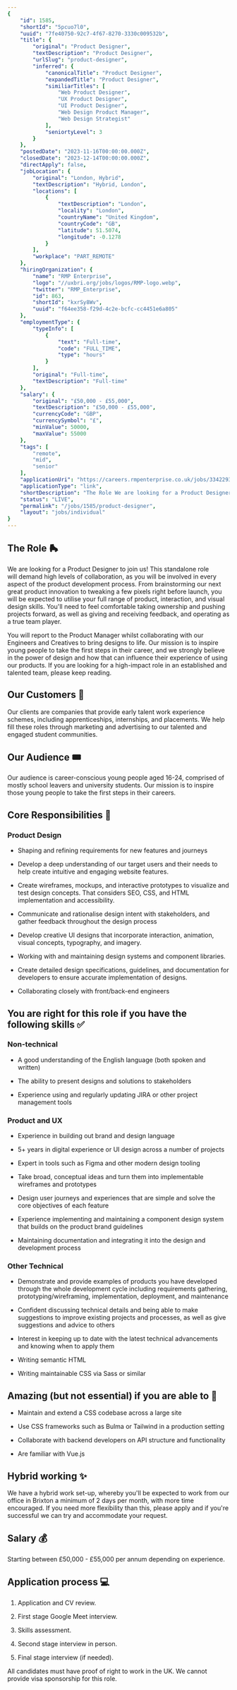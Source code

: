 ```yaml
---
{
	"id": 1585,
	"shortId": "5pcuo7l0",
	"uuid": "7fe40750-92c7-4f67-8270-3330c009532b",
	"title": {
		"original": "Product Designer",
		"textDescription": "Product Designer",
		"urlSlug": "product-designer",
		"inferred": {
			"canonicalTitle": "Product Designer",
			"expandedTitle": "Product Designer",
			"similiarTitles": [
				"Web Product Designer",
				"UX Product Designer",
				"UI Product Designer",
				"Web Design Product Manager",
				"Web Design Strategist"
			],
			"seniortyLevel": 3
		}
	},
	"postedDate": "2023-11-16T00:00:00.000Z",
	"closedDate": "2023-12-14T00:00:00.000Z",
	"directApply": false,
	"jobLocation": {
		"original": "London, Hybrid",
		"textDescription": "Hybrid, London",
		"locations": [
			{
				"textDescription": "London",
				"locality": "London",
				"countryName": "United Kingdom",
				"countryCode": "GB",
				"latitude": 51.5074,
				"longitude": -0.1278
			}
		],
		"workplace": "PART_REMOTE"
	},
	"hiringOrganization": {
		"name": "RMP Enterprise",
		"logo": "//uxbri.org/jobs/logos/RMP-logo.webp",
		"twitter": "RMP_Enterprise",
		"id": 863,
		"shortId": "kxrSy8Wv",
		"uuid": "f64ee358-f29d-4c2e-bcfc-cc4451e6a805"
	},
	"employmentType": {
		"typeInfo": [
			{
				"text": "Full-time",
				"code": "FULL_TIME",
				"type": "hours"
			}
		],
		"original": "Full-time",
		"textDescription": "Full-time"
	},
	"salary": {
		"original": "£50,000 - £55,000",
		"textDescription": "£50,000 - £55,000",
		"currencyCode": "GBP",
		"currencySymbol": "£",
		"minValue": 50000,
		"maxValue": 55000
	},
	"tags": [
		"remote",
		"mid",
		"senior"
	],
	"applicationUri": "https://careers.rmpenterprise.co.uk/jobs/3342293-product-designer?ittk=UXGWORJ2PA",
	"applicationType": "link",
	"shortDescription": "The Role We are looking for a Product Designer to join us! This standalone role will demand high levels of collaboration, as you will be involved in every aspect of the product development process.",
	"status": "LIVE",
	"permalink": "/jobs/1585/product-designer",
	"layout": "jobs/individual"
}
---
```

<h2>The Role 🛼</h2><p>We are looking for&nbsp;a Product Designer to join us! This standalone role will&nbsp;demand high levels of collaboration, as you&nbsp;will be involved in every aspect of the product development process. From brainstorming our next great product innovation to tweaking a few&nbsp;pixels right before launch, you will be expected to utilise your full range of product, interaction, and visual design skills. You'll need to feel comfortable taking ownership and pushing projects forward, as well as giving and receiving feedback, and operating as a true team player.&nbsp;</p><p>You will report to&nbsp;the Product Manager whilst collaborating with our Engineers and Creatives to bring designs to life. Our mission is to inspire young people to take the first steps in their career, and we strongly believe in the power of design and how that can influence their experience of using our products. If you are looking for a high-impact role in an established and talented team, please keep reading.&nbsp;</p><h2>Our Customers&nbsp;🛒</h2><p>Our clients are companies that provide early talent work experience schemes, including apprenticeships, internships, and placements. We help fill these roles through marketing and&nbsp;advertising to our talented and engaged student communities.</p><h2>Our Audience 🎟️</h2><p>Our audience is career-conscious young people aged 16-24, comprised of mostly school leavers and university students. Our mission is to inspire those young people to take the first steps in their careers.</p><h2>Core Responsibilities 🍏</h2><h3>Product Design</h3><ul><li><p>Shaping and refining requirements for new features and journeys</p></li><li><p>Develop a deep understanding of our target users and their needs to help create intuitive and engaging website features.</p></li><li><p>Create wireframes, mockups, and interactive prototypes to visualize and test design concepts. That considers SEO, CSS, and HTML implementation and accessibility.</p></li><li><p>Communicate and rationalise design intent with stakeholders, and gather feedback throughout the design process</p></li><li><p>Develop creative UI designs that incorporate interaction, animation, visual concepts, typography, and imagery.</p></li><li><p>Working with and maintaining design systems and component libraries.</p></li><li><p>Create detailed design specifications, guidelines, and documentation for developers to ensure accurate implementation of designs.</p></li></ul><ul><li><p>Collaborating closely with front/back-end engineers</p></li></ul><h2>You are right for this role if you have the following skills&nbsp;✅</h2><h3>Non-technical</h3><ul><li><p>A good understanding of the English language (both spoken and written)</p></li><li><p>The ability to present designs and solutions to stakeholders</p></li><li><p>Experience&nbsp;using and regularly updating JIRA or other project management tools</p></li></ul><h3>Product and UX</h3><ul><li><p>Experience in building out brand and design language</p></li><li><p>5+ years in digital experience or UI design across a number of projects</p></li><li><p>Expert in tools such as Figma and other modern design tooling</p></li><li><p>Take broad, conceptual ideas and turn them into implementable wireframes and prototypes</p></li><li><p>Design user journeys and experiences that are simple and solve the core objectives of each feature</p></li><li><p>Experience implementing and maintaining a component design system that builds on the product brand guidelines</p></li><li><p>Maintaining documentation and integrating it into the design and development process</p></li></ul><h3>Other Technical</h3><ul><li><p>Demonstrate and provide examples of products you have developed through the whole development cycle including requirements gathering, prototyping/wireframing, implementation, deployment, and maintenance</p></li><li><p>Confident discussing technical details and being able to make suggestions to improve existing projects and processes, as well as give suggestions and advice to others</p></li><li><p>Interest in keeping up to date with the latest technical advancements and knowing when to apply them</p></li><li><p>Writing semantic HTML</p></li><li><p>Writing maintainable CSS via Sass or similar</p></li></ul><h2>Amazing (but not essential) if you are able to&nbsp;💭</h2><ul><li><p>Maintain and extend a CSS codebase across a large site</p></li><li><p>Use CSS frameworks such as Bulma or Tailwind in a production setting</p></li><li><p>Collaborate with backend developers on API structure and functionality</p></li><li><p>Are familiar with&nbsp;Vue.js</p></li></ul><h2>Hybrid working&nbsp;✨</h2><p>We have a hybrid work set-up, whereby you'll be expected to work from our office in Brixton a minimum of 2 days per month, with more time encouraged. If you need more flexibility than this, please apply and if you're successful we can try and accommodate your request.</p><h2>Salary 💰</h2><p>Starting between £50,000 - £55,000&nbsp;per annum depending on experience.</p><h2>Application process&nbsp;💻<strong><br></strong></h2><ol><li><p>Application and CV review.</p></li><li><p>First stage Google Meet interview.&nbsp;</p></li><li><p>Skills assessment.</p></li><li><p>Second stage interview in person.&nbsp;</p></li><li><p>Final stage interview (if needed).</p></li></ol><p>All candidates must have proof of right to work in the UK. We cannot provide visa sponsorship for this role.&nbsp;</p>
